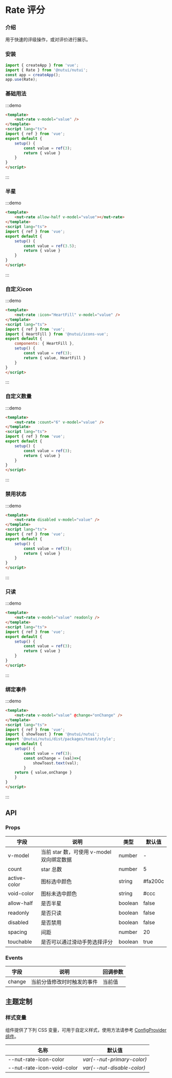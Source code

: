 # Rate 评分

### 介绍

用于快速的评级操作，或对评价进行展示。

### 安装

``` javascript
import { createApp } from 'vue';
import { Rate } from '@nutui/nutui';
const app = createApp();
app.use(Rate);
```


### 基础用法

:::demo
```html
<template>
    <nut-rate v-model="value" />
</template>
<script lang="ts">
import { ref } from 'vue';
export default {
    setup() {
        const value = ref(3);
        return { value }
    }
}
</script>
```
:::

### 半星

:::demo
```html
<template>
    <nut-rate allow-half v-model="value"></nut-rate>
</template>
<script lang="ts">
import { ref } from 'vue';
export default {
    setup() {
        const value = ref(3.5);
        return { value }
    }
}
</script>
```
:::

### 自定义icon

:::demo
```html
<template>
    <nut-rate :icon="HeartFill" v-model="value" />
</template>
<script lang="ts">
import { ref } from 'vue';
import { HeartFill } from '@nutui/icons-vue';
export default {
    components: { HeartFill },
    setup() {
        const value = ref(3);
        return { value, HeartFill }
    }
}
</script>
```
:::

### 自定义数量

:::demo
```html
<template>
    <nut-rate :count="6" v-model="value" />
</template>
<script lang="ts">
import { ref } from 'vue';
export default {
    setup() {
        const value = ref(3);
        return { value }
    }
}
</script>
```
:::

### 禁用状态

:::demo
```html
<template>
    <nut-rate disabled v-model="value" />
</template>
<script lang="ts">
import { ref } from 'vue';
export default {
    setup() {
        const value = ref(3);
        return { value }
    }
}
</script>
```
:::

### 只读

:::demo
```html
<template>
    <nut-rate v-model="value" readonly />
</template>
<script lang="ts">
import { ref } from 'vue';
export default {
    setup() {
        const value = ref(3);
        return { value }
    }
}
</script>
```
:::
### 绑定事件

:::demo
```html
<template>
    <nut-rate v-model="value" @change="onChange" />
</template>
<script lang="ts">
import { ref } from 'vue';
import { showToast } from '@nutui/nutui';
import '@nutui/nutui/dist/packages/toast/style'; 
export default {
    setup() {
        const value = ref(3);
        const onChange = (val)=>{
            showToast.text(val);
        }
    return { value,onChange }
    }
}
</script>
```
:::



## API
### Props

| 字段         | 说明                                      | 类型    | 默认值  |
|--------------|-------------------------------------------|---------|---------|
| v-model      | 当前 star 数，可使用 v-model 双向绑定数据 | number  | -       |
| count        | star 总数                                 | number  | 5       |
| active-color | 图标选中颜色                              | string  | #fa200c |
| void-color   | 图标未选中颜色                            | string  | #ccc    |
| allow-half   | 是否半星                                  | boolean | false   |
| readonly     | 是否只读                                  | boolean | false   |
| disabled     | 是否禁用                                  | boolean | false   |
| spacing      | 间距                                      | number  | 20      |
| touchable    | 是否可以通过滑动手势选择评分              | boolean | true    |

### Events
| 字段   | 说明                       | 回调参数 |
|--------|----------------------------|----------|
| change | 当前分值修改时时触发的事件 | 当前值   |

## 主题定制

### 样式变量

组件提供了下列 CSS 变量，可用于自定义样式，使用方法请参考 [ConfigProvider 组件](#/zh-CN/config-provider)。

| 名称                       | 默认值                     |
|----------------------------|----------------------------|
| --nut-rate-icon-color      | _var(--nut-primary-color)_ |
| --nut-rate-icon-void-color | _var(--nut-disable-color)_ |